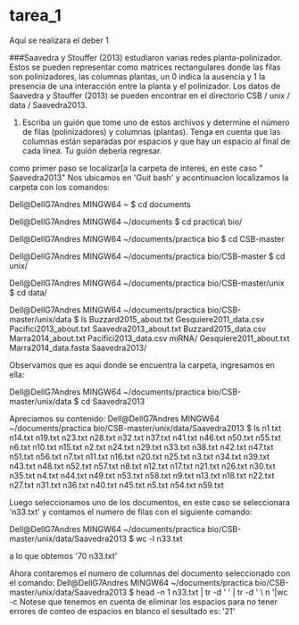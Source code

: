 # tarea_1
Aquí se realizara el deber 1

###Saavedra y Stouffer (2013) estudiaron varias redes planta-polinizador. Estos se pueden representar como matrices rectangulares
donde las filas son polinizadores, las columnas plantas, un 0 indica la ausencia y 1 la presencia de una interacción entre la 
planta y el polinizador. Los datos de Saavedra y Stouffer (2013) se pueden encontrar en el directorio CSB / unix / data / Saavedra2013. 

1. Escriba un guión que tome uno de estos archivos y determine el número de filas (polinizadores) y columnas (plantas). Tenga en cuenta que 
las columnas están separadas por espacios y que hay un espacio al final de cada línea. Tu guión debería regresar. 

como primer paso se localizar[a la carpeta de interes, en este caso " Saavedra2013"
Nos ubicamos en 'Guit bash' y acontinuacion localizamos la carpeta con los comandos:

Dell@DellG7Andres MINGW64 ~
$ cd documents

Dell@DellG7Andres MINGW64 ~/documents
$ cd practica\ bio/

Dell@DellG7Andres MINGW64 ~/documents/practica bio
$ cd CSB-master

Dell@DellG7Andres MINGW64 ~/documents/practica bio/CSB-master
$ cd unix/

Dell@DellG7Andres MINGW64 ~/documents/practica bio/CSB-master/unix
$ cd data/

Dell@DellG7Andres MINGW64 ~/documents/practica bio/CSB-master/unix/data
$ ls
Buzzard2015_about.txt    Gesquiere2011_data.csv  Pacifici2013_about.txt  Saavedra2013_about.txt
Buzzard2015_data.csv     Marra2014_about.txt     Pacifici2013_data.csv   miRNA/
Gesquiere2011_about.txt  Marra2014_data.fasta    Saavedra2013/

Observamos que es aqui donde se encuentra la carpeta, ingresamos en ella:

Dell@DellG7Andres MINGW64 ~/documents/practica bio/CSB-master/unix/data
$ cd Saavedra2013

Apreciamos su contenido:
Dell@DellG7Andres MINGW64 ~/documents/practica bio/CSB-master/unix/data/Saavedra2013
$ ls
n1.txt   n14.txt  n19.txt  n23.txt  n28.txt  n32.txt  n37.txt  n41.txt  n46.txt  n50.txt  n55.txt  n6.txt
n10.txt  n15.txt  n2.txt   n24.txt  n29.txt  n33.txt  n38.txt  n42.txt  n47.txt  n51.txt  n56.txt  n7.txt
n11.txt  n16.txt  n20.txt  n25.txt  n3.txt   n34.txt  n39.txt  n43.txt  n48.txt  n52.txt  n57.txt  n8.txt
n12.txt  n17.txt  n21.txt  n26.txt  n30.txt  n35.txt  n4.txt   n44.txt  n49.txt  n53.txt  n58.txt  n9.txt
n13.txt  n18.txt  n22.txt  n27.txt  n31.txt  n36.txt  n40.txt  n45.txt  n5.txt   n54.txt  n59.txt

Luego seleccionamos uno de los documentos, en este caso se seleccionara 'n33.txt'  y contamos el numero de filas con el siguiente comando:

Dell@DellG7Andres MINGW64 ~/documents/practica bio/CSB-master/unix/data/Saavedra2013
$ wc -l n33.txt

a lo que obtemos '70 n33.txt' 

Ahora contaremos el numero de columnas del documento seleccionado con el comando:
Dell@DellG7Andres MINGW64 ~/documents/practica bio/CSB-master/unix/data/Saavedra2013
$ head -n 1 n33.txt | tr -d '  '  | tr -d ' \ n '|wc -c
 Notese que tenemos en cuenta de eliminar los espacios para no tener errores de conteo de espacios en blanco
 el sesultado es: '21'

